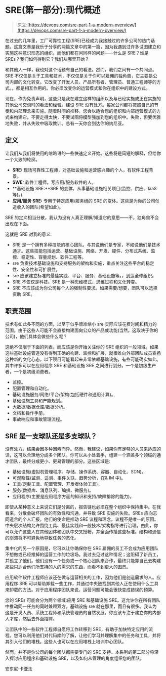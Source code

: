 # SRE(第一部分):现代概述

> 原文:[https://devops.com/sre-part-1-a-modern-overview/](https://devops.com/sre-part-1-a-modern-overview/)

在过去的几年里，工厂可靠性工程(SRE)已经成为我接触过的许多公司的热门话题。这篇文章是我乐于分享的两篇文章中的第一篇，因为我遇到过许多试图建立和实施这种意识形态的组织，而他们都在问同样的问题——什么是 SRE？谁是 SREs？我们如何得到它？我们从哪里开始？

和其他人一样，我也对这个话题有自己的看法。然而，我们之间有一个共同点。SRE 不仅仅是关于工具和技术，不仅仅是关于你可以雇佣的独角兽，它主要是公司内部的文化转变。它改变了开发人员、产品所有者、管理员、普通工程师等的方式。，都是相互作用的。你必须改变你的运营模式和你在组织中的建设方式。

现在，作为免责声明，这些只是我在建立这样的组织以及与已经实施或正在实施的其他公司交谈时的看法和经验。建设 SRE 没有处方。每家公司都将按照自己的节奏和内部理念来实施。随着时间的推移，您会以适合您的组织和内部运营模式的方式来构建它。不要走得太快，不要试图将模型强加到您的组织中。失败，但要优雅地失败，并从失败中吸取教训。总有一天你会到达你的纳尼亚。

## **定义**

让我们从我们将使用的缩略语的一些快速定义开始。这些将是简短的解释，但给你一个大致的轮廓。

*   **SRE:** 现场可靠性工程师，对基础设施和运营感兴趣的个人，有软件工程背景。
*   **SWE:** 软件工程师，写应用/服务软件的人。
*   **基础设施 SRE:**SRE 的变体，从事基础设施相关项目(监控、供应、IaaS 等)。).
*   **应用/服务 SRE:** 专用于特定应用/服务组的 SRE 的变体。这些是为你的公司创造收入的团队(希望如此)。

SRE 的定义相当分散，我认为没有人真正理解/知道它的意思——不，独角兽不会出现在下面。

这就是 SRE 对我的意义:

*   SRE 是一个拥有多种技能的核心团队。与其说他们是专家，不如说他们是技术通才。这些技能包括运营、基础设施、网络、开发、硬件、分布式系统、监控、稳定性、容量规划、软件工程等。
*   sre 负责技术基础设施和支持服务的架构和实施，重点关注这些平台的稳定性、安全性和可扩展性。
*   sre 应该建立标准的最佳实践、平台、服务、基础设施等。，到达全球组织。
*   SRE 不仅仅是科技。SRE 是一种思维模式、思维过程和文化转变。
*   SRE 不应该成为你公司每个人的强制性要求。如果需要/想要，团队可以选择资助 SRE。

## **职责范围**

技术有如此多不同的方面，以至于似乎很难缩小 sre 实际应该花费时间和精力的范围。由于这些人可能不会直接构建面向公众的产品或功能(当然，这取决于你的公司)，他们具体会做些什么呢？

这绝不仅限于下面的列表，而应该是你开始关注你的 SRE 组织的一般领域。如果这些基础设施管道没有得到正确的构建、监控和扩展，就很难向外部团队成员宣扬这种新的文化心态。以下项目可能看起来非常依赖基础设施，有些可能确实如此。其中许多可以在应用程序 SRE 和基础设施 SRE 之间进行划分。一个是初级生产者，一个是初级消费者。

*   监控。
*   配置管理和自动化。
*   基础设施服务/网络/平台/架构(包括硬件和通用计算)。
*   基础设施工具和产能规划。
*   大数据/数据仓库/数据分析。
*   文档和操作手册。
*   事故响应和事故管理流程。

## SRE 是一支球队还是多支球队？

没有处方，结果会因多种因素而异。然而，我建议，如果你有足够的人员来适应的话，这可以合理地分成多个团队。你可以从小处着手，组建一个涵盖多个领域的通才团队，最终分成更小、更易管理的部分。这些区域是:

*   基础设施(虚拟机管理程序、存储、操作系统、容器、自动化、SDN)。
*   可观察性(监测、遥测、事件关联、趋势分析，在& IM 中)。
*   工具(定制工具、配置管理、开发者体验工具)。
*   服务(数据库、消息队列、编排、微服务)。
*   应用程序(主要是应用程序方面的知识和支持/故障排除的能力)。

即使从某种意义上来说它们是分离的，报告链也必须在整个组织中保持集中。在我看来，分散会破坏团队的有效性和沟通，并导致 SRE 实施的失败。SREs 应向志同道合的个人汇报，他们的使命是推动 SRE 议程和理念。议程不是唯一的原因。中央层次结构允许围绕工具、最佳实践和一般技术/架构指导进行治理。由此，你可以允许这些人在其他团体和团队中交叉授粉，并全面传播这些标准。结构和通信的崩溃将不可避免地导致任务的恶化。

集中化的另一个原因是，它可以让你确保你在 SRE 雇佣的员工不会成为应用团队不想做或已经推掉的运营工作的垃圾场。我过去见过这种情况；这阻碍了新员工，并孤立了他们。他们没有一个任务或一个核心团队来合作，最终只能靠自己去构建那些只适合他们所支持的人的需求的东西，而看不到更大的图景。

应用软件软件工程师应该还在做与运营相关的工作，因为他们是创造需求的人。应用程序 SRE 可以帮助卸载一些工作，并通过中央链找到其他人正在使用什么工具来卸载的方法。对于应用程序团队来说，运营问题可能会很快变成错误的预算。

您的 SREs 可能会分为两个领域:应用 SRE 和基础设施 SRE。这允许你在所有团队中推动同一任务的同时兼顾双方。基础设施 sre 就在那里，而且有很多。我认为这是开发人员、系统工程师和系统管理员的自然发展。你应该专注于建立你的内部人才库，然后去外面招聘。

让团队中的一些软件工程师自愿将工作转移到 SRE，有助于加快特定应用的流程。您可以利用他们对代码库的了解，让他们学习并理解集中的任务和工具，并将其引入他们的堆栈。这些人也可以在应用堆栈上培训中心团队。

然而，并不是你公司的每个团队都需要专门的 SRE 支持。本系列的第二部分将深入探讨应用程序和基础设施 SRE，以及如何从管理的角度组织您的团队。

安东尼·卡亚法